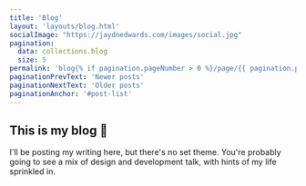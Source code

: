 ```yaml
---
title: 'Blog'
layout: 'layouts/blog.html'
socialImage: "https://jaydnedwards.com/images/social.jpg"
pagination:
  data: collections.blog
  size: 5
permalink: 'blog{% if pagination.pageNumber > 0 %}/page/{{ pagination.pageNumber }}{% endif %}/index.html'
paginationPrevText: 'Newer posts'
paginationNextText: 'Older posts'
paginationAnchor: '#post-list'
---
```


## This is my blog <span class="[ emoji ]" aria-hidden="true">📝</span>

I'll be posting my writing here, but there's no set theme. You're probably going to see a mix of design and development talk, with hints of my life sprinkled in.